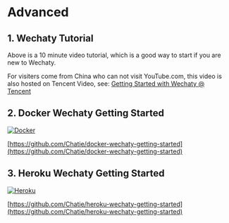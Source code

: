 # Advanced

## 1. Wechaty Tutorial

Above is a 10 minute video tutorial, which is a good way to start if you are new to Wechaty.

For visiters come from China who can not visit YouTube.com, this video is also hosted on Tencent Video, see: [Getting Started with Wechaty @ Tencent](https://v.qq.com/x/page/k0726ho4rce.html)

## 2. Docker Wechaty Getting Started

[![Docker](https://avatars0.githubusercontent.com/u/5429470?s=200)](https://github.com/Chatie/docker-wechaty-getting-started)

[https://github.com/Chatie/docker-wechaty-getting-started](https://github.com/Chatie/docker-wechaty-getting-started)

## 3. Heroku Wechaty Getting Started

[![Heroku](https://avatars3.githubusercontent.com/u/23211?s=200)](https://github.com/Chatie/heroku-wechaty-getting-started)

[https://github.com/Chatie/heroku-wechaty-getting-started](https://github.com/Chatie/heroku-wechaty-getting-started)

